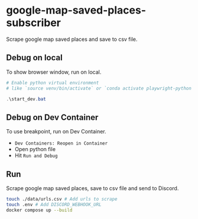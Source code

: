 # google-map-saved-places-subscriber

Scrape google map saved places and save to csv file.

## Debug on local

To show browser window, run on local.

```powershell
# Enable python virtual environment
# like `source venv/bin/activate` or `conda activate playwright-python`
```

```powershell
.\start_dev.bat
```

## Debug on Dev Container

To use breakpoint, run on Dev Container.

- `Dev Containers: Reopen in Container`
- Open python file
- Hit `Run and Debug`

## Run

Scrape google map saved places, save to csv file and send to Discord.

```bash
touch ./data/urls.csv # Add urls to scrape
touch .env # Add DISCORD_WEBHOOK_URL
docker compose up --build
```
